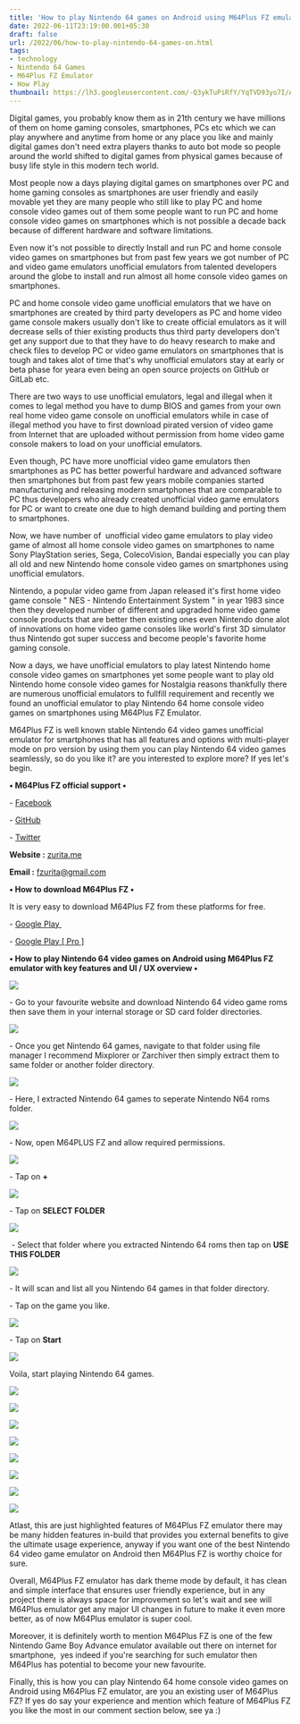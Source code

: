 ```yaml
---
title: 'How to play Nintendo 64 games on Android using M64Plus FZ emulator. '
date: 2022-06-11T23:19:00.001+05:30
draft: false
url: /2022/06/how-to-play-nintendo-64-games-on.html
tags: 
- technology
- Nintendo 64 Games
- M64Plus FZ Emulator
- How Play
thumbnail: https://lh3.googleusercontent.com/-Q3ykTuPiRfY/YqTVD93yo7I/AAAAAAAALys/oGWv08fNy7Y-7F6DUQkGGCxd01iMOW14ACNcBGAsYHQ/s1600/1654969607632986-0.png
---
```


  

Digital games, you probably know them as in 21th century we have millions of them on home gaming consoles, smartphones, PCs etc which we can play anywhere and anytime from home or any place you like and mainly digital games don't need extra players thanks to auto bot mode so people around the world shifted to digital games from physical games because of busy life style in this modern tech world.

  

Most people now a days playing digital games on smartphones over PC and home gaming consoles as smartphones are user friendly and easily movable yet they are many people who still like to play PC and home console video games out of them some people want to run PC and home console video games on smartphones which is not possible a decade back because of different hardware and software limitations.

  

Even now it's not possible to directly Install and run PC and home console video games on smartphones but from past few years we got number of PC and video game emulators unofficial emulators from talented developers around the globe to install and run almost all home console video games on smartphones.

  

PC and home console video game unofficial emulators that we have on smartphones are created by third party developers as PC and home video game console makers usually don't like to create official emulators as it will decrease sells of thier existing products thus third party developers don't get any support due to that they have to do heavy research to make and check files to develop PC or video game emulators on smartphones that is tough and takes alot of time that's why unofficial emulators stay at early or beta phase for yeara even being an open source projects on GitHub or GitLab etc.

  

There are two ways to use unofficial emulators, legal and illegal when it comes to legal method you have to dump BIOS and games from your own real home video game console on unofficial emulators while in case of illegal method you have to first download pirated version of video game from Internet that are uploaded without permission from home video game console makers to load on your unofficial emulators.

  

Even though, PC have more unofficial video game emulators then smartphones as PC has better powerful hardware and advanced software then smartphones but from past few years mobile companies started manufacturing and releasing modern smartphones that are comparable to PC thus developers who already created unofficial video game emulators for PC or want to create one due to high demand building and porting them to smartphones.

  

Now, we have number of  unofficial video game emulators to play video game of almost all home console video games on smartphones to name Sony PlayStation series, Sega, ColecoVision, Bandai especially you can play all old and new Nintendo home console video games on smartphones using unofficial emulators.

  

Nintendo, a popular video game from Japan released it's first home video game console " NES - Nintendo Entertainment System " in year 1983 since then they developed number of different and upgraded home video game console products that are better then existing ones even Nintendo done alot of innovations on home video game consoles like world's first 3D simulator thus Nintendo got super success and become people's favorite home gaming console.

  

Now a days, we have unofficial emulators to play latest Nintendo home console video games on smartphones yet some people want to play old Nintendo home console video games for Nostalgia reasons thankfully there are numerous unofficial emulators to fullfill requirement and recently we found an unofficial emulator to play Nintendo 64 home console video games on smartphones using M64Plus FZ Emulator.

  

M64Plus FZ is well known stable Nintendo 64 video games unofficial emulator for smartphones that has all features and options with multi-player mode on pro version by using them you can play Nintendo 64 video games seamlessly, so do you like it? are you interested to explore more? If yes let's begin.

  

**• M64Plus FZ official support •**

\- [Facebook](https://www.facebook.com/webscopeapp/?ref=aymt_homepage_panel)

\- [GitHub](https://github.com/mupen64plus-ae/mupen64plus-ae/)

\- [Twitter](https://twitter.com/webscopeapp)

**Website :** [zurita.me](http://zurita.me)

**Email :** [fzurita@gmail.com](mailto:fzurita@gmail.com)

**• How to download M64Plus FZ •**

It is very easy to download M64Plus FZ from these platforms for free.

  

\- [Google Play ](https://play.google.com/store/apps/details?id=org.mupen64plusae.v3.fzurita)

\- [Google Play \[ Pro \]](https://play.google.com/store/apps/details?id=org.mupen64plusae.v3.fzurita.pro)

**• How to play Nintendo 64 video games on Android using M64Plus FZ emulator with key features and UI / UX overview •**

 **![](https://lh3.googleusercontent.com/-4TukpMVMYac/Y2iVeJ2BG4I/AAAAAAAAOto/TimETYWAapQccda_Im3ER5cyk8a1URuXQCNcBGAsYHQ/s1600/1667798390327110-0.png)** 

\- Go to your favourite website and download Nintendo 64 video game roms then save them in your internal storage or SD card folder directories.

  

 ![](https://lh3.googleusercontent.com/-YXrGYeaCYrI/YqTU_UtUPZI/AAAAAAAALyg/fWeqJQrqje4m4v8Y1rFxE8qLz4Mj_X6agCNcBGAsYHQ/s1600/1654969584275793-2.png) 

  

\- Once you get Nintendo 64 games, navigate to that folder using file manager I recommend Mixplorer or Zarchiver then simply extract them to same folder or another folder directory.

  

 ![](https://lh3.googleusercontent.com/-1cHmltaWpNE/YqTU8DRnqvI/AAAAAAAALyY/zytWb2H-aIwPLsOluljZ97vKqQPzbMuZQCNcBGAsYHQ/s1600/1654969575695599-3.png) 

  

\- Here, I extracted Nintendo 64 games to seperate Nintendo N64 roms folder.

  

 ![](https://lh3.googleusercontent.com/-TZIglhfAt7o/YqTU5ymNLUI/AAAAAAAALyQ/BVuaTn-nLskujRBKg0vYRMf9ISPDvLQKwCNcBGAsYHQ/s1600/1654969566214412-4.png) 

  

\- Now, open M64PLUS FZ and allow required permissions.

  

 ![](https://lh3.googleusercontent.com/-_8PsevFAQfs/YqTU3qa6vdI/AAAAAAAALyI/Rxb4l4N4LKA9ixwoBD0i1qM1F5m_zFbTwCNcBGAsYHQ/s1600/1654969551677764-5.png) 

  

\- Tap on **+**

 **![](https://lh3.googleusercontent.com/-PTKWvbXaudE/YqTUzzdDcFI/AAAAAAAALyA/Skaweep7ZgU8qEViNhhX869brmWEFN6mACNcBGAsYHQ/s1600/1654969541794333-6.png)** 

\- Tap on **SELECT FOLDER**

 **![](https://lh3.googleusercontent.com/-URyKn9HJJQU/YqTUxufn5II/AAAAAAAALx8/M1ZYxgH-lRMmSruplsH9K_K61be-JufwwCNcBGAsYHQ/s1600/1654969533839619-7.png)** 

 - Select that folder where you extracted Nintendo 64 roms then tap on **USE THIS FOLDER**

 ![](https://lh3.googleusercontent.com/-McEpMYis4bE/YqTUvtX13YI/AAAAAAAALx0/C23kDliaW68wXDtgFAgPyS12svyeNgIMgCNcBGAsYHQ/s1600/1654969516295728-8.png) 

  

\- It will scan and list all you Nintendo 64 games in that folder directory.

  

\- Tap on the game you like.

  

 ![](https://lh3.googleusercontent.com/-tn2pCMaQSto/YqTUrCoNtcI/AAAAAAAALxw/9_xqywhVQ18y_uB8NuwkhrvWyytjmmOawCNcBGAsYHQ/s1600/1654969506718769-9.png) 

  

\- Tap on **Start**

 **![](https://lh3.googleusercontent.com/-ajibqvFeQXs/YqTUoxfMeYI/AAAAAAAALxs/jxFR5SDx9NglwCAwHpyQjwaPZfUVf8LbwCNcBGAsYHQ/s1600/1654969494935780-10.png)** 

Voila, start playing Nintendo 64 games.

  

 ![](https://lh3.googleusercontent.com/-u0FjTjFB5D0/YqTUlzodbJI/AAAAAAAALxo/pIzsHLKg900MdR3xSAEVci2AutKLyGXQwCNcBGAsYHQ/s1600/1654969474691790-11.png) 

  

 ![](https://lh3.googleusercontent.com/-AQp7uG4v26U/YqTUgnnPdSI/AAAAAAAALxc/Om2EA0Bg_bgR7CslnGq7FGuDFG1rTwPSwCNcBGAsYHQ/s1600/1654969463814981-12.png) 

  

 ![](https://lh3.googleusercontent.com/-6n-8gdKozk8/YqTUd2EdZ6I/AAAAAAAALxY/QOr8es0No-ICvI7QPhD44SZZloYnCCgggCNcBGAsYHQ/s1600/1654969452091628-13.png) 

  

 ![](https://lh3.googleusercontent.com/-xY3KWY5o66U/YqTUbD7b9MI/AAAAAAAALxU/SzP0urcQtpUsxb_egsgmBEJaJAOWq67_ACNcBGAsYHQ/s1600/1654969443205846-14.png) 

  

  

 ![](https://lh3.googleusercontent.com/-Ux2AVHzOn9A/YqTUYk49EcI/AAAAAAAALxQ/kMSG83hYiw8eLPD6DUbY8cPBsiYRLKTQQCNcBGAsYHQ/s1600/1654969435948484-15.png) 

  

 ![](https://lh3.googleusercontent.com/-JayE_A69QpQ/YqTUWZE1gaI/AAAAAAAALxM/tNiLlcAzjD0LGN2C_pvdQFGx1Rv53_TRgCNcBGAsYHQ/s1600/1654969425847965-16.png) 

  

 ![](https://lh3.googleusercontent.com/-5FQIN_5_d-8/YqTUUV4kqTI/AAAAAAAALxI/Jhtyhxdm8eQFpLJ7tc_Iu24yRzhhiW9SgCNcBGAsYHQ/s1600/1654969418053468-17.png) 

  

 ![](https://lh3.googleusercontent.com/-anKtHXOwpos/YqTUSadRTDI/AAAAAAAALxE/Xw9osolm938pUqfPH8w8oimgTzVVT7_hACNcBGAsYHQ/s1600/1654969408068878-18.png) 

  

  

Atlast, this are just highlighted features of M64Plus FZ emulator there may be many hidden features in-build that provides you external benefits to give the ultimate usage experience, anyway if you want one of the best Nintendo 64 video game emulator on Android then M64Plus FZ is worthy choice for sure.

  

Overall, M64Plus FZ emulator has dark theme mode by default, it has clean and simple interface that ensures user friendly experience, but in any project there is always space for improvement so let's wait and see will M64Plus emulator get any major UI changes in future to make it even more better, as of now M64Plus emulator is super cool.

  

Moreover, it is definitely worth to mention M64Plus FZ is one of the few Nintendo Game Boy Advance emulator available out there on internet for smartphone,  yes indeed if you're searching for such emulator then M64Plus has potential to become your new favourite.

  

Finally, this is how you can play Nintendo 64 home console video games on Android using M64Plus FZ emulator, are you an existing user of M64Plus FZ? If yes do say your experience and mention which feature of M64Plus FZ you like the most in our comment section below, see ya :)